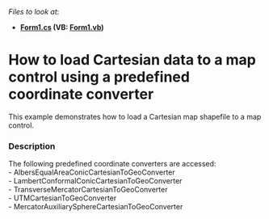 <!-- default file list -->
*Files to look at*:

* **[Form1.cs](./CS/BuildInCoordinateConverters/Form1.cs) (VB: [Form1.vb](./VB/BuildInCoordinateConverters/Form1.vb))**
<!-- default file list end -->
# How to load Cartesian data to a map control using a predefined coordinate converter


This example demonstrates how to load a Cartesian map shapefile to a map control.


<h3>Description</h3>

The following predefined coordinate converters are accessed:<br>- AlbersEqualAreaConicCartesianToGeoConverter<br>- LambertConformalConicCartesianToGeoConverter<br>- TransverseMercatorCartesianToGeoConverter<br>- UTMCartesianToGeoConverter&nbsp;<br>- MercatorAuxiliarySphereCartesianToGeoConverter

<br/>



